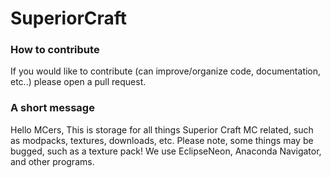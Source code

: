 # SuperiorCraft
### How to contribute
If you would like to contribute (can improve/organize code, documentation, etc..) please open a pull request.
### A short message
Hello MCers,
This is storage for all things Superior Craft MC related, such as modpacks, textures, downloads, etc.
Please note, some things may be bugged, such as a texture pack!
We use EclipseNeon, Anaconda Navigator, and other programs.

